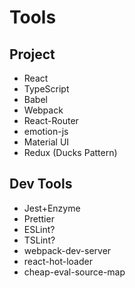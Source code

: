 # Tools

## Project

- React
- TypeScript
- Babel
- Webpack
- React-Router
- emotion-js
- Material UI
- Redux (Ducks Pattern)

## Dev Tools

- Jest+Enzyme
- Prettier
- ESLint?
- TSLint?
- webpack-dev-server
- react-hot-loader
- cheap-eval-source-map
